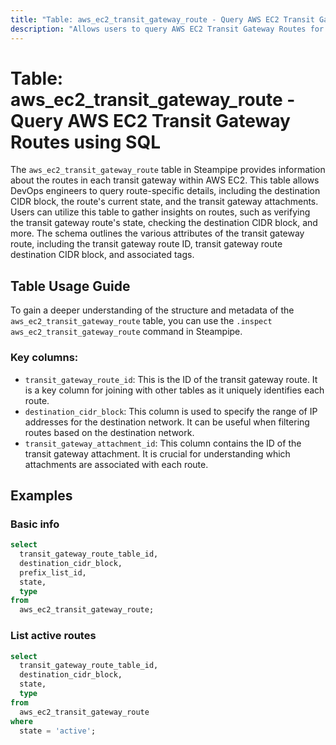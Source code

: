 ```yaml
---
title: "Table: aws_ec2_transit_gateway_route - Query AWS EC2 Transit Gateway Routes using SQL"
description: "Allows users to query AWS EC2 Transit Gateway Routes for detailed information about each route, including the destination CIDR block, the route's current state, and the transit gateway attachments."
---
```


# Table: aws_ec2_transit_gateway_route - Query AWS EC2 Transit Gateway Routes using SQL

The `aws_ec2_transit_gateway_route` table in Steampipe provides information about the routes in each transit gateway within AWS EC2. This table allows DevOps engineers to query route-specific details, including the destination CIDR block, the route's current state, and the transit gateway attachments. Users can utilize this table to gather insights on routes, such as verifying the transit gateway route's state, checking the destination CIDR block, and more. The schema outlines the various attributes of the transit gateway route, including the transit gateway route ID, transit gateway route destination CIDR block, and associated tags.

## Table Usage Guide

To gain a deeper understanding of the structure and metadata of the `aws_ec2_transit_gateway_route` table, you can use the `.inspect aws_ec2_transit_gateway_route` command in Steampipe.

### Key columns:

- `transit_gateway_route_id`: This is the ID of the transit gateway route. It is a key column for joining with other tables as it uniquely identifies each route.
- `destination_cidr_block`: This column is used to specify the range of IP addresses for the destination network. It can be useful when filtering routes based on the destination network.
- `transit_gateway_attachment_id`: This column contains the ID of the transit gateway attachment. It is crucial for understanding which attachments are associated with each route.

## Examples

### Basic info

```sql
select
  transit_gateway_route_table_id,
  destination_cidr_block,
  prefix_list_id,
  state,
  type
from
  aws_ec2_transit_gateway_route;
```

### List active routes

```sql
select
  transit_gateway_route_table_id,
  destination_cidr_block,
  state,
  type
from
  aws_ec2_transit_gateway_route
where
  state = 'active';
```
